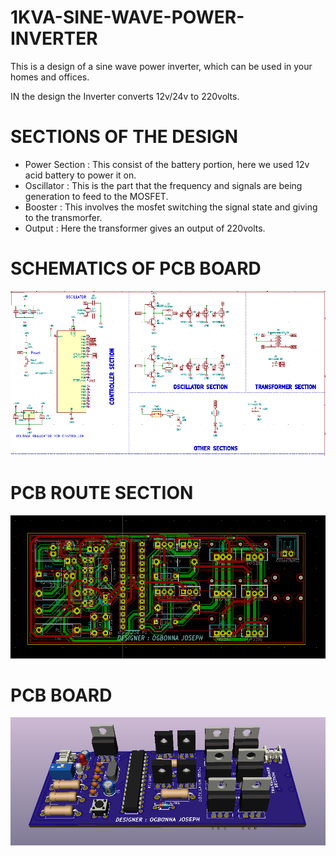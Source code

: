 # 1KVA-SINE-WAVE-POWER-INVERTER
This is a design of a sine wave power inverter, which can be used in your homes and offices.

IN the design the Inverter converts 12v/24v to 220volts.

# SECTIONS OF THE DESIGN
- Power Section : This consist of the battery portion, here we used 12v acid battery to power it on.
- Oscillator : This is the part that the frequency and signals are  being generation to feed to the MOSFET.
- Booster : This involves the mosfet switching the signal state and giving to the transmorfer.
- Output : Here the transformer gives an output of 220volts.

# SCHEMATICS OF PCB BOARD
![schematics](https://github.com/Ogbonna-Joseph/1KVA-SINE-WAVE-POWER-INVERTER/blob/main/Images/KICAD002.png )

#  PCB ROUTE SECTION
![LAYOUT](https://github.com/Ogbonna-Joseph/1KVA-SINE-WAVE-POWER-INVERTER/blob/main/Images/PCBWAY0321.png )

# PCB BOARD
![PCB](https://github.com/Ogbonna-Joseph/1KVA-SINE-WAVE-POWER-INVERTER/blob/main/Images/PCB00002.png )

